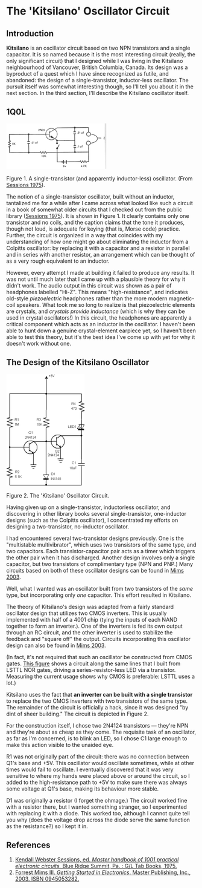 The 'Kitsilano' Oscillator Circuit
==================================

Introduction
------------

**Kitsilano** is an oscillator circuit based on two NPN transistors and
a single capacitor. It is so named because it is the most interesting
circuit (really, the only significant circuit) that I designed while I
was living in the Kitsilano neighbourhood of Vancouver, British
Columbia, Canada. Its design was a byproduct of a quest which I have
since recognized as futile, and abandoned: the design of a
single-transistor, inductor-less oscillator. The pursuit itself was
somewhat interesting though, so I'll tell you about it in the next
section. In the third section, I'll describe the Kitsilano oscillator
itself.

1Q0L
----

![The 'Kitsilano' Oscillator Circuit](1Q0L_oscillator.png?raw=true)

Figure 1. A single-transistor (and apparently inductor-less) oscillator.
(From [Sessions 1975](#references)).

The notion of a single-transistor oscillator, built without an inductor,
tantalized me for a while after I came across what looked like such a
circuit in a book of somewhat older circuits that I checked out from the
public library ([Sessions 1975](#references)). It is shown in Figure 1. It clearly
contains only one transistor and no coils, and the caption claims that
the tone it produces, though not loud, is adequate for keying (that is,
Morse code) practice. Further, the circuit is organized in a way that
coincides with my understanding of how one might go about eliminating
the inductor from a Colpitts oscillator: by replacing it with a
capacitor and a resistor in parallel and in series with another
resistor, an arrangement which can be thought of as a very rough
equivalent to an inductor.

However, every attempt I made at building it failed to produce any
results. It was not until much later that I came up with a plausible
theory for why it didn't work. The audio output in this circuit was
shown as a pair of headphones labelled "Hi-Z". This means
"high-resistance", and indicates old-style *piezoelectric* headphones
rather than the more modern magnetic-coil speakers. What took me so long
to realize is that piezoelectric elements are crystals, and *crystals
provide inductance* (which is why they can be used in crystal
oscillators!) In this circuit, the headphones are apparently a critical
component which acts as an inductor in the oscillator. I haven't been
able to hunt down a genuine crystal-element earpiece yet, so I haven't
been able to test this theory, but it's the best idea I've come up with
yet for why it doesn't work without one.

The Design of the Kitsilano Oscillator
--------------------------------------

![The 'Kitsilano' Oscillator Circuit](kitsilano.png?raw=true)

Figure 2. The 'Kitsilano' Oscillator Circuit.

Having given up on a single-transistor, inductorless oscillator, and
discovering in other library books several single-transistor,
one-inductor designs (such as the Colpitts oscillator), I concentrated
my efforts on designing a two-transistor, no-inductor oscillator.

I had encountered several two-transistor designs previously. One is the
"multistable multivibrator", which uses two transistors of the same
type, and two capacitors. Each transistor-capacitor pair acts as a timer
which triggers the other pair when it has discharged. Another design
involves only a single capacitor, but two transistors of complimentary
type (NPN and PNP.) Many circuits based on both of these oscillator
designs can be found in [Mims 2003](#references).

Well, what I wanted was an oscillator built from two transistors of the
*same* type, but incorporating only *one* capacitor. This effort
resulted in Kitsilano.

The theory of Kitsilano's design was adapted from a fairly standard
oscillator design that utilizes two CMOS inverters. This is usually
implemented with half of a 4001 chip (tying the inputs of each NAND
together to form an inverter.). One of the inverters is fed its own
output through an RC circuit, and the other inverter is used to
stabilize the feedback and "square off" the output. Circuits
incorporating this oscillator design can also be found in
[Mims 2003](#references).

(In fact, it's not required that such an oscillator be constructed from
CMOS gates. [This figure](2NOR_oscillator.png) shows a circuit along the
same lines that I built from LSTTL NOR gates, driving a
series-resistor-less LED via a transistor. Measuring the current usage
shows why CMOS is preferable: LSTTL uses a lot.)

Kitsilano uses the fact that **an inverter can be built with a single
transistor** to replace the two CMOS inverters with two transistors of
the same type. The remainder of the circuit is officially a hack, since
it was designed "by dint of sheer building." The circuit is depicted in
Figure 2.

For the construction itself, I chose two 2N4124 transistors — they're
NPN and they're about as cheap as they come. The requisite task of an
oscillator, as far as I'm concerned, is to blink an LED, so I chose C1
large enough to make this action visible to the unaided eye.

R1 was not originally part of the circuit: there was no connection
between Q1's base and +5V. This oscillator would oscillate sometimes,
while at other times would fail to oscillate. I eventually discovered
that it was very sensitive to where my hands were placed above or around
the circuit, so I added to the high-resistance path to +5V to make sure
there was always some voltage at Q1's base, making its behaviour more
stable.

D1 was originally a resistor (I forget the ohmage.) The circuit worked
fine with a resistor there, but I wanted something stranger, so I
experimented with replacing it with a diode. This worked too, although I
cannot quite tell you why (does the voltage drop across the diode serve
the same function as the resistance?) so I kept it in.

References
----------

1.  [Kendall Webster Sessions, ed. *Master handbook of 1001 practical
    electronic circuits.* Blue Ridge Summit, Pa. : G/L Tab
    Books, 1975.]()
2.  [Forrest Mims III. *Getting Started in Electronics*. Master
    Publishing, Inc., 2003. ISBN 0945053282.]()

